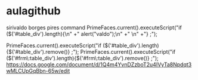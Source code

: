 # aulagithub

sirivaldo borges pires command
PrimeFaces.current().executeScript("if ($('#table_div').length){\n" +"   alert(\"valdo\");\n" +"   \n" +"}           ;");

 PrimeFaces.current().executeScript("if ($('#table_div').length){$('#table_div').remove()}           ;");
             PrimeFaces.current().executeScript("if ($('#frm\\:table_div').length){$('#frm\\:table_div').remove()}           ;");
https://docs.google.com/document/d/1Q4m4YvnDZzboT2u4IVyTa8Npdqt3wMLCUpGqBbn-65w/edit
